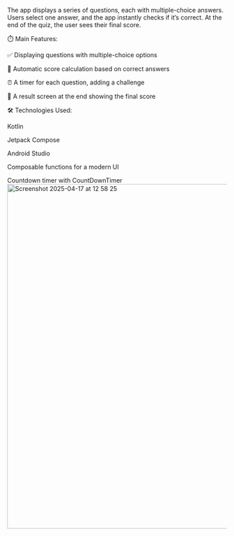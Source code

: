 The app displays a series of questions, each with multiple-choice answers. Users select one answer, and the app instantly checks if it’s correct. At the end of the quiz, the user sees their final score.

⏱️ Main Features:

✅ Displaying questions with multiple-choice options

🔢 Automatic score calculation based on correct answers

⏰ A timer for each question, adding a challenge

🏁 A result screen at the end showing the final score

🛠️ Technologies Used:

Kotlin

Jetpack Compose

Android Studio

Composable functions for a modern UI

Countdown timer with CountDownTimer
<img width="791" alt="Screenshot 2025-04-17 at 12 58 25" src="https://github.com/user-attachments/assets/3b564a12-e639-4e67-830b-6a3a1011c80e" />
